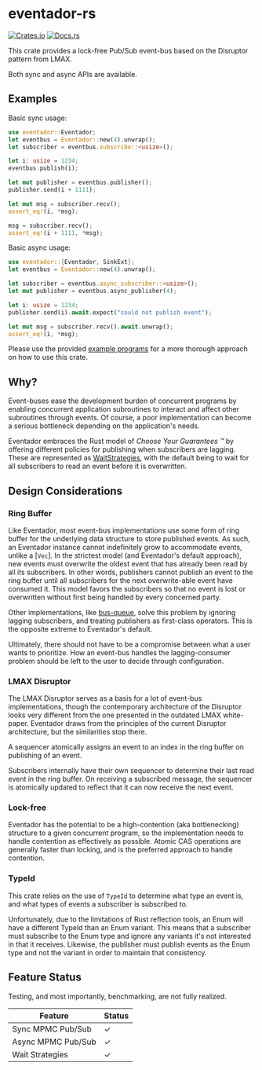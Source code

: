 # eventador-rs

[![Crates.io][crates-badge]][crates-url]
[![Docs.rs][docs-badge]][docs-url]

[crates-badge]: https://img.shields.io/crates/v/eventador.svg
[crates-url]: https://crates.io/crates/eventador
[docs-badge]: https://docs.rs/eventador/badge.svg
[docs-url]: https://docs.rs/eventador

This crate provides a lock-free Pub/Sub event-bus based on the Disruptor pattern from LMAX.

Both sync and async APIs are available.

## Examples

Basic sync usage:

````rust
use eventador::Eventador;
let eventbus = Eventador::new(4).unwrap();
let subscriber = eventbus.subscribe::<usize>();

let i: usize = 1234;
eventbus.publish(i);

let mut publisher = eventbus.publisher();
publisher.send(i + 1111);

let mut msg = subscriber.recv();
assert_eq!(i, *msg);

msg = subscriber.recv();
assert_eq!(i + 1111, *msg);
````

Basic async usage:

````rust
use eventador::{Eventador, SinkExt};
let eventbus = Eventador::new(4).unwrap();

let subscriber = eventbus.async_subscriber::<usize>();
let mut publisher = eventbus.async_publisher(4);

let i: usize = 1234;
publisher.send(i).await.expect("could not publish event");

let mut msg = subscriber.recv().await.unwrap();
assert_eq!(i, *msg);
````

Please use the provided [example programs](https://github.com/sachanganesh/eventador-rs/tree/main/examples)
for a more thorough approach on how to use this crate.

## Why?

Event-buses ease the development burden of concurrent programs by enabling concurrent
application subroutines to interact and affect other subroutines through events. Of course,
a poor implementation can become a serious bottleneck depending on the application's needs.

Eventador embraces the Rust model of *Choose Your Guarantees &trade;* by offering different
policies for publishing when subscribers are lagging. These are represented as
[WaitStrategies](https://docs.rs/eventador/latest/eventador/enum.WaitStrategy), with the
default being to wait for all subscribers to read an event before it is overwritten.

## Design Considerations

### Ring Buffer

Like Eventador, most event-bus implementations use some form of ring buffer for the underlying
data structure to store published events. As such, an Eventador instance cannot indefinitely
grow to accommodate events, unlike a [`Vec`]. In the strictest model (and Eventador's default
approach), new events must overwrite the oldest event that has already been read by all its
subscribers. In other words, publishers cannot publish an event to the ring buffer until all
subscribers for the next overwrite-able event have consumed it. This model favors the
subscribers so that no event is lost or overwritten without first being handled by every
concerned party.

Other implementations, like [bus-queue](https://github.com/filipdulic/bus-queue), solve this
problem by ignoring lagging subscribers, and treating publishers as first-class operators. This
is the opposite extreme to Eventador's default.

Ultimately, there should not have to be a compromise between what a user wants to prioritize.
How an event-bus handles the lagging-consumer problem should be left to the user to decide
through configuration.

### LMAX Disruptor

The LMAX Disruptor serves as a basis for a lot of event-bus implementations, though the
contemporary architecture of the Disruptor looks very different from the one presented in the
outdated LMAX white-paper. Eventador draws from the principles of the current Disruptor
architecture, but the similarities stop there.

A sequencer atomically assigns an event to an index in the ring buffer on publishing of an
event.

Subscribers internally have their own sequencer to determine their last read event in the ring
buffer. On receiving a subscribed message, the sequencer is atomically updated to reflect that
it can now receive the next event.

### Lock-free

Eventador has the potential to be a high-contention (aka bottlenecking) structure to a given
concurrent program, so the implementation needs to handle contention as effectively as possible.
Atomic CAS operations are generally faster than locking, and is the preferred approach to handle
contention.

### TypeId
This crate relies on the use of `TypeId` to determine what type an event is, and what types of
events a subscriber is subscribed to.

Unfortunately, due to the limitations of Rust reflection tools, an Enum will have a different
TypeId than an Enum variant. This means that a subscriber must subscribe to the Enum type and
ignore any variants it's not interested in that it receives. Likewise, the publisher must
publish events as the Enum type and not the variant in order to maintain that consistency.

## Feature Status

Testing, and most importantly, benchmarking, are not fully realized.

| Feature                                             	| Status 	|
|-----------------------------------------------------	|--------	|
| Sync MPMC Pub/Sub 	                                |     ✓  	|
| Async MPMC Pub/Sub 	                                |     ✓  	|
| Wait Strategies                                       |     ✓ 	|
